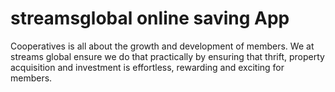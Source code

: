 # streamsglobal online saving App
Cooperatives is all about the growth and development of members. We at streams global ensure we do that practically by ensuring that thrift, property acquisition and investment is effortless, rewarding and exciting for members.
